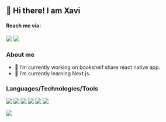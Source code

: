 ## 👋 Hi there! I am Xavi

#### Reach me via:

<a href="mailto:xlp1998@gmail.com?"><img src="https://img.shields.io/badge/gmail-%23DD0031.svg?&style=for-the-badge&logo=gmail&logoColor=white"/></a>
<a href="https://www.linkedin.com/in/xavierlasierra/"><img src="https://img.shields.io/badge/LinkedIn-0077B5?style=for-the-badge&logo=linkedin&logoColor=white"/></a>

### About me

- 🔭 I’m currently working on bookshelf share react native app.
- 🌱 I’m currently learning Next.js.

### Languages/Technologies/Tools

<a href="#"><img src="https://img.shields.io/badge/TypeScript-007ACC?style=for-the-badge&logo=typescript&logoColor=white"/></a>
<a href="#"><img src="https://img.shields.io/badge/JavaScript-323330?style=for-the-badge&logo=javascript&logoColor=F7DF1E"/></a>
<a href="#"><img src="https://img.shields.io/badge/Jest-C21325?style=for-the-badge&logo=jest&logoColor=white"/></a>
<a href="#"><img src="https://img.shields.io/badge/React-20232A?style=for-the-badge&logo=react&logoColor=61DAFB"/></a>
<a href="#"><img src="https://img.shields.io/badge/React_Native-20232A?style=for-the-badge&logo=react&logoColor=61DAFB"/></a>
<a href="#"><img src="https://img.shields.io/badge/Node.js-339933?style=for-the-badge&logo=nodedotjs&logoColor=white"/></a>



![](https://github-readme-stats.vercel.app/api/top-langs/?username=XavierLasierra&layout=compact)
